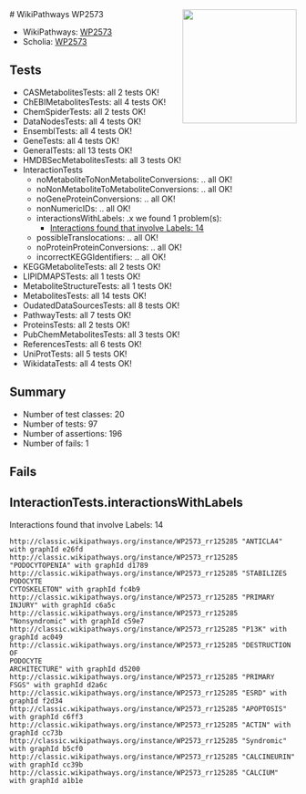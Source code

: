 <img style="float: right; width: 200px" src="https://upload.wikimedia.org/wikipedia/commons/thumb/8/83/Wplogo_with_text_500.png/640px-Wplogo_with_text_500.png" />
# WikiPathways WP2573

* WikiPathways: [WP2573](https://wikipathways.org/pathways/WP2573)
* Scholia: [WP2573](https://scholia.toolforge.org/wikipathways/WP2573)
## Tests
* CASMetabolitesTests: all 2 tests OK!
* ChEBIMetabolitesTests: all 4 tests OK!
* ChemSpiderTests: all 2 tests OK!
* DataNodesTests: all 4 tests OK!
* EnsemblTests: all 4 tests OK!
* GeneTests: all 4 tests OK!
* GeneralTests: all 13 tests OK!
* HMDBSecMetabolitesTests: all 3 tests OK!
* InteractionTests
    * noMetaboliteToNonMetaboliteConversions: .. all OK!
    * noNonMetaboliteToMetaboliteConversions: .. all OK!
    * noGeneProteinConversions: .. all OK!
    * nonNumericIDs: .. all OK!
    * interactionsWithLabels: .x we found 1 problem(s):
        * [Interactions found that involve Labels: 14](#fe97a8bc)
    * possibleTranslocations: .. all OK!
    * noProteinProteinConversions: .. all OK!
    * incorrectKEGGIdentifiers: .. all OK!
* KEGGMetaboliteTests: all 2 tests OK!
* LIPIDMAPSTests: all 1 tests OK!
* MetaboliteStructureTests: all 1 tests OK!
* MetabolitesTests: all 14 tests OK!
* OudatedDataSourcesTests: all 8 tests OK!
* PathwayTests: all 7 tests OK!
* ProteinsTests: all 2 tests OK!
* PubChemMetabolitesTests: all 3 tests OK!
* ReferencesTests: all 6 tests OK!
* UniProtTests: all 5 tests OK!
* WikidataTests: all 4 tests OK!


## Summary

* Number of test classes: 20
* Number of tests: 97
* Number of assertions: 196
* Number of fails: 1

## Fails

<a name="fe97a8bc" />

## InteractionTests.interactionsWithLabels

Interactions found that involve Labels: 14
```
http://classic.wikipathways.org/instance/WP2573_rr125285 "ANTICLA4" with graphId e26fd
http://classic.wikipathways.org/instance/WP2573_rr125285 "PODOCYTOPENIA" with graphId d1789
http://classic.wikipathways.org/instance/WP2573_rr125285 "STABILIZES 
PODOCYTE
CYTOSKELETON" with graphId fc4b9
http://classic.wikipathways.org/instance/WP2573_rr125285 "PRIMARY 
INJURY" with graphId c6a5c
http://classic.wikipathways.org/instance/WP2573_rr125285 "Nonsyndromic" with graphId c59e7
http://classic.wikipathways.org/instance/WP2573_rr125285 "P13K" with graphId ac049
http://classic.wikipathways.org/instance/WP2573_rr125285 "DESTRUCTION OF
PODOCYTE
ARCHITECTURE" with graphId d5200
http://classic.wikipathways.org/instance/WP2573_rr125285 "PRIMARY 
FSGS" with graphId d2a6c
http://classic.wikipathways.org/instance/WP2573_rr125285 "ESRD" with graphId f2d34
http://classic.wikipathways.org/instance/WP2573_rr125285 "APOPTOSIS" with graphId c6ff3
http://classic.wikipathways.org/instance/WP2573_rr125285 "ACTIN" with graphId cc73b
http://classic.wikipathways.org/instance/WP2573_rr125285 "Syndromic" with graphId b5cf0
http://classic.wikipathways.org/instance/WP2573_rr125285 "CALCINEURIN" with graphId cc39b
http://classic.wikipathways.org/instance/WP2573_rr125285 "CALCIUM" with graphId a1b1e
```

